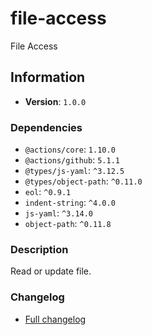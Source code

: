 # file-access

File Access

## Information

- **Version**: `1.0.0`

### Dependencies

- `@actions/core`: `1.10.0`
- `@actions/github`: `5.1.1`
- `@types/js-yaml`: `^3.12.5`
- `@types/object-path`: `^0.11.0`
- `eol`: `^0.9.1`
- `indent-string`: `^4.0.0`
- `js-yaml`: `^3.14.0`
- `object-path`: `^0.11.8`


### Description

Read or update file.

### Changelog

- [Full changelog](changelog.md)

